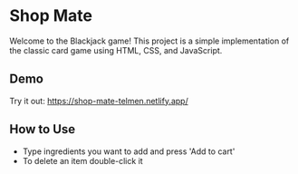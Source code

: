 # Shop Mate
 
Welcome to the Blackjack game! This project is a simple implementation of the classic card game using HTML, CSS, and JavaScript.

## Demo
Try it out: https://shop-mate-telmen.netlify.app/

## How to Use
- Type ingredients you want to add and press 'Add to cart'
- To delete an item double-click it
